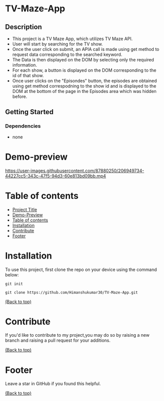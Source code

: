 # TV-Maze-App

## Description

- This project is a TV Maze App, which utilizes TV Maze API.
- User will start by searching for the TV show.
- Once the user click on submit, an APIA call is made using get method to request data corresponding to the searched keyword. 
- The Data is then displayed on the DOM by selecting only the required information.
- For each show, a button is displayed on the DOM corresponding to the id of that show.
- Once user clicks on the "Episondes" button, the episodes are obtained using get method correspodning to the show id and is displayed to the DOM at the bottom of the page in the Episodes area which was hidden before.

## Getting Started

### Dependencies

* none

# Demo-preview





https://user-images.githubusercontent.com/87880250/206949734-44227cc5-343c-47f5-94d3-60e813bd09bb.mp4





# Table of contents

- [Project Title](#TV-Maze-App)
- [Demo-Preview](#demo-preview)
- [Table of contents](#table-of-contents)
- [Installation](#installation)
- [Contribute](#contribute)
- [Footer](#footer)

# Installation

To use this project, first clone the repo on your device using the command below:

```git init```

```git clone https://github.com/Himanshukumar30/TV-Maze-App.git```

[(Back to top)](#table-of-contents)

# Contribute
If you'd like to contribute to my project,you may do so by raising a new branch and raising a pull request for your additions.

[(Back to top)](#table-of-contents)

# Footer

Leave a star in GitHub if you found this helpful.

[(Back to top)](#table-of-contents)
